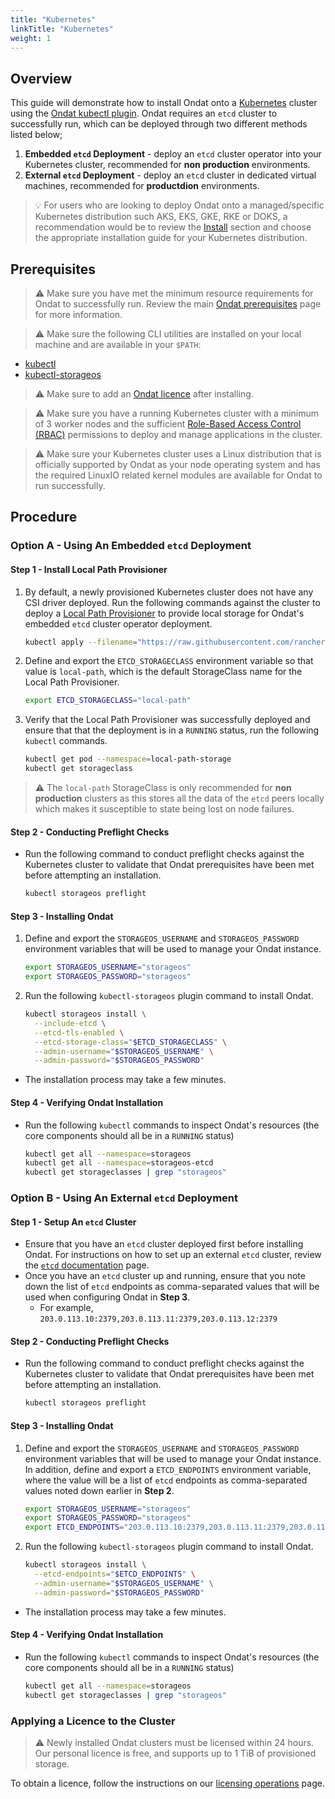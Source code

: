 ```yaml
---
title: "Kubernetes"
linkTitle: "Kubernetes"
weight: 1
---
```

## Overview

This guide will demonstrate how to install Ondat onto a [Kubernetes](https://kubernetes.io/docs/setup/) cluster using the [Ondat kubectl plugin](/docs/reference/kubectl-plugin/). Ondat requires an `etcd` cluster to successfully run, which can be deployed through two different methods listed below;
  
  1. **Embedded `etcd` Deployment** - deploy an `etcd` cluster operator into your Kubernetes cluster, recommended for **non production** environments.
  1. **External `etcd` Deployment** - deploy an `etcd` cluster in dedicated virtual machines, recommended for **productdion** environments.

> 💡 For users who are looking to deploy Ondat onto a managed/specific Kubernetes distribution such AKS, EKS, GKE, RKE or DOKS, a recommendation would be to review the [Install](https://docs.ondat.io/docs/install/) section and choose the appropriate installation guide for your Kubernetes distribution.

## Prerequisites

> ⚠️ Make sure you have met the minimum resource requirements for Ondat to successfully run. Review the main [Ondat prerequisites](/docs/prerequisites/) page for more information.

> ⚠️ Make sure the following CLI utilities are installed on your local machine and are available in your `$PATH`:

* [kubectl](https://kubernetes.io/docs/tasks/tools/#kubectl)
* [kubectl-storageos](/docs/reference/kubectl-plugin/)

> ⚠️ Make sure to add an [Ondat licence](/docs/operations/licensing/) after installing.

> ⚠️ Make sure you have a running Kubernetes cluster with a minimum of 3 worker nodes and the sufficient [Role-Based Access Control (RBAC)](https://kubernetes.io/docs/reference/access-authn-authz/rbac/) permissions to deploy and manage applications in the cluster.

> ⚠️ Make sure your Kubernetes cluster uses a Linux distribution that is officially supported by Ondat as your node operating system and has the required LinuxIO related kernel modules are available for Ondat to run successfully.

## Procedure

### Option A - Using An Embedded `etcd` Deployment

#### Step 1 - Install Local Path Provisioner

1. By default, a newly provisioned Kubernetes cluster does not have any CSI driver deployed. Run the following commands against the cluster to deploy a [Local Path Provisioner](https://github.com/rancher/local-path-provisioner) to provide local storage for Ondat's embedded `etcd` cluster operator deployment.

    ```bash
    kubectl apply --filename="https://raw.githubusercontent.com/rancher/local-path-provisioner/v0.0.21/deploy/local-path-storage.yaml"
    ```

1. Define and export the `ETCD_STORAGECLASS` environment variable so that value is `local-path`, which is the default StorageClass name for the Local Path Provisioner.

    ```bash
    export ETCD_STORAGECLASS="local-path"
    ```

1. Verify that the Local Path Provisioner was successfully deployed and ensure that that the deployment is in a  `RUNNING`  status, run the following  `kubectl`  commands.

    ```bash
    kubectl get pod --namespace=local-path-storage
    kubectl get storageclass
    ```

> ⚠️ The `local-path` StorageClass is only recommended for **non production** clusters as this stores all the data of the `etcd` peers locally which makes it susceptible to state being lost on node failures.

#### Step 2 - Conducting Preflight Checks

* Run the following command to conduct preflight checks against the Kubernetes cluster to validate that Ondat prerequisites have been met before attempting an installation.

    ```bash
    kubectl storageos preflight
    ```

#### Step 3 - Installing Ondat

1. Define and export the `STORAGEOS_USERNAME` and `STORAGEOS_PASSWORD` environment variables that will be used to manage your Ondat instance.

    ```bash
    export STORAGEOS_USERNAME="storageos"
    export STORAGEOS_PASSWORD="storageos"
    ```

1. Run the following  `kubectl-storageos` plugin command to install Ondat.

    ```bash
    kubectl storageos install \
      --include-etcd \
      --etcd-tls-enabled \
      --etcd-storage-class="$ETCD_STORAGECLASS" \
      --admin-username="$STORAGEOS_USERNAME" \
      --admin-password="$STORAGEOS_PASSWORD"
    ```

* The installation process may take a few minutes.

#### Step 4 - Verifying Ondat Installation

* Run the following `kubectl` commands to inspect Ondat's resources (the core components should all be in a `RUNNING` status)

    ```bash
    kubectl get all --namespace=storageos
    kubectl get all --namespace=storageos-etcd
    kubectl get storageclasses | grep "storageos"
    ```

### Option B - Using An External `etcd` Deployment

#### Step 1 - Setup An `etcd` Cluster

* Ensure that you have an `etcd` cluster deployed first before installing Ondat. For instructions on how to set up an external `etcd` cluster, review the [`etcd` documentation](https://docs.ondat.io/docs/prerequisites/etcd/#production---etcd-on-external-virtual-machines) page.
* Once you have an `etcd` cluster up and running, ensure that you note down the list of `etcd` endpoints as comma-separated values that will be used when configuring Ondat in **Step 3**.
  * For example, `203.0.113.10:2379,203.0.113.11:2379,203.0.113.12:2379`

#### Step 2 - Conducting Preflight Checks

* Run the following command to conduct preflight checks against the Kubernetes cluster to validate that Ondat prerequisites have been met before attempting an installation.

    ```bash
    kubectl storageos preflight
    ```

#### Step 3 - Installing Ondat

1. Define and export the `STORAGEOS_USERNAME` and `STORAGEOS_PASSWORD` environment variables that will be used to manage your Ondat instance. In addition, define and export a `ETCD_ENDPOINTS` environment variable, where the value will be a list of `etcd` endpoints as comma-separated values noted down earlier in **Step 2**.

    ```bash
    export STORAGEOS_USERNAME="storageos"
    export STORAGEOS_PASSWORD="storageos"
    export ETCD_ENDPOINTS="203.0.113.10:2379,203.0.113.11:2379,203.0.113.12:2379"
    ```

1. Run the following  `kubectl-storageos` plugin command to install Ondat.

    ```bash
    kubectl storageos install \
      --etcd-endpoints="$ETCD_ENDPOINTS" \
      --admin-username="$STORAGEOS_USERNAME" \
      --admin-password="$STORAGEOS_PASSWORD"
    ```

* The installation process may take a few minutes.

#### Step 4 - Verifying Ondat Installation

* Run the following `kubectl` commands to inspect Ondat's resources (the core components should all be in a `RUNNING` status)

    ```bash
    kubectl get all --namespace=storageos
    kubectl get storageclasses | grep "storageos"
    ```

### Applying a Licence to the Cluster

> ⚠️ Newly installed Ondat clusters must be licensed within 24 hours. Our personal licence is free, and supports up to 1 TiB of provisioned storage.

To obtain a licence, follow the instructions on our [licensing operations](/docs/operations/licensing) page.
